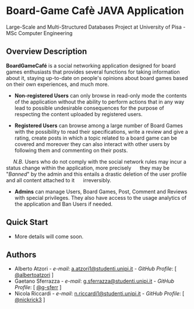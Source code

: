 
# Board-Game Cafè JAVA Application

Large-Scale and Multi-Structured Databases Project at University of Pisa - MSc Computer Engineering

## Overview Description

**BoardGameCafé** is a social networking application designed for board games enthusiasts that provides several functions
for taking information about it, staying up-to-date on people's opinions about board games based on their own experiences,
and much more.

* **Non-registered Users** can only browse in read-only mode the contents of the application without the ability to perform
actions that in any way lead to possible undesirable consequences for the purpose of respecting the content uploaded by registered users.

* **Registered Users** can browse among a large number of Board Games with the possibility to read their specifications,
write a review and give a rating, create posts in which a topic related to a board game can be covered and moreover
they can also interact with other users by following them and commenting on their posts.

&nbsp;&nbsp;&nbsp;&nbsp;&nbsp;*N.B.*
Users who do not comply with the social network rules may incur a status change within the application, more precisely
&nbsp;&nbsp;&nbsp;&nbsp;&nbsp;they may be "*Banned*" by the admin and this entails a drastic deletion of the user profile and
all content attached to it &nbsp;&nbsp;&nbsp;&nbsp;&nbsp;irreversibly.

* **Admins** can manage Users, Board Games, Post, Comment and Reviews with special privileges.
They also have access to the usage analytics of the application and Ban Users if needed.

## Quick Start

 - More details will come soon.

## Authors

* Alberto Atzori - *e-mail*: a.atzori1@studenti.unipi.it - *GitHub Profile*: [ [@albertoatzori](https://github.com/albertoatzori) ]
* Gaetano Sferrazza - *e-mail*: g.sferrazza@studenti.unipi.it - *GitHub Profile*: [ [@g-sferr](https://github.com/g-sferr) ]
* Nicola Riccardi - *e-mail*: n.riccardi1@studenti.unipi.it - *GitHub Profile*: [ [@nickrick3](https://github.com/nickrick3) ]
